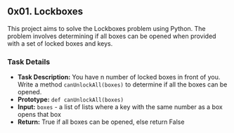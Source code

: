 ## 0x01. Lockboxes
This project aims to solve the Lockboxes problem using Python. The problem involves determining if all boxes can be opened when provided with a set of locked boxes and keys.


### Task Details

- **Task Description:** You have n number of locked boxes in front of you. Write a method `canUnlockAll(boxes)` to determine if all the boxes can be opened.
- **Prototype:** `def canUnlockAll(boxes)`
- **Input:** `boxes` - a list of lists where a key with the same number as a box opens that box
- **Return:** True if all boxes can be opened, else return False
